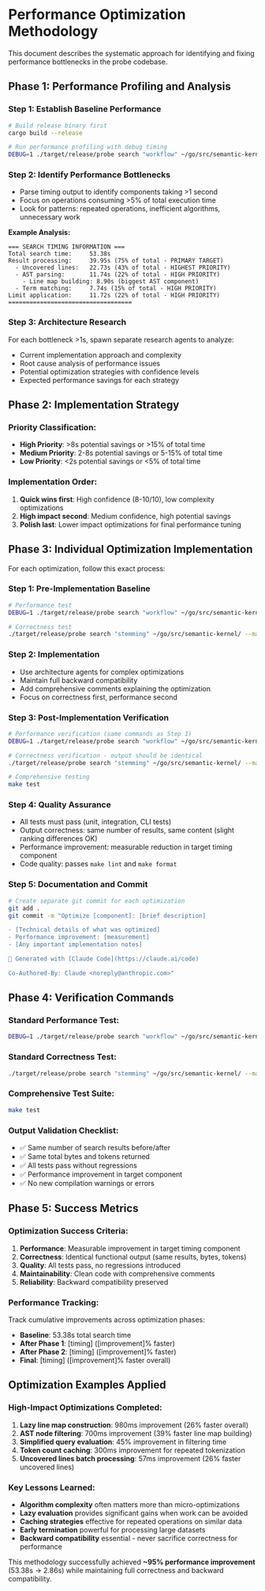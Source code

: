 # Performance Optimization Methodology

This document describes the systematic approach for identifying and fixing performance bottlenecks in the probe codebase.

## Phase 1: Performance Profiling and Analysis

### Step 1: Establish Baseline Performance
```bash
# Build release binary first
cargo build --release

# Run performance profiling with debug timing
DEBUG=1 ./target/release/probe search "workflow" ~/go/src/semantic-kernel/ --max-results 10 --timeout 300 2>/dev/null | sed -n '/=== SEARCH TIMING INFORMATION ===/,/====================================/p'
```

### Step 2: Identify Performance Bottlenecks
- Parse timing output to identify components taking >1 second
- Focus on operations consuming >5% of total execution time
- Look for patterns: repeated operations, inefficient algorithms, unnecessary work

**Example Analysis:**
```
=== SEARCH TIMING INFORMATION ===
Total search time:     53.38s
Result processing:     39.95s (75% of total - PRIMARY TARGET)
  - Uncovered lines:   22.73s (43% of total - HIGHEST PRIORITY)  
  - AST parsing:       11.74s (22% of total - HIGH PRIORITY)
    - Line map building: 8.90s (biggest AST component)
  - Term matching:     7.74s (15% of total - HIGH PRIORITY)
Limit application:     11.72s (22% of total - HIGH PRIORITY)
===================================
```

### Step 3: Architecture Research
For each bottleneck >1s, spawn separate research agents to analyze:
- Current implementation approach and complexity
- Root cause analysis of performance issues  
- Potential optimization strategies with confidence levels
- Expected performance savings for each strategy

## Phase 2: Implementation Strategy

### Priority Classification:
- **High Priority**: >8s potential savings or >15% of total time
- **Medium Priority**: 2-8s potential savings or 5-15% of total time  
- **Low Priority**: <2s potential savings or <5% of total time

### Implementation Order:
1. **Quick wins first**: High confidence (8-10/10), low complexity optimizations
2. **High impact second**: Medium confidence, high potential savings
3. **Polish last**: Lower impact optimizations for final performance tuning

## Phase 3: Individual Optimization Implementation

For each optimization, follow this exact process:

### Step 1: Pre-Implementation Baseline
```bash
# Performance test
DEBUG=1 ./target/release/probe search "workflow" ~/go/src/semantic-kernel/ --max-results 10 --timeout 300 2>/dev/null | sed -n '/=== SEARCH TIMING INFORMATION ===/,/====================================/p'

# Correctness test  
./target/release/probe search "stemming" ~/go/src/semantic-kernel/ --max-results 5
```

### Step 2: Implementation
- Use architecture agents for complex optimizations
- Maintain full backward compatibility
- Add comprehensive comments explaining the optimization
- Focus on correctness first, performance second

### Step 3: Post-Implementation Verification
```bash
# Performance verification (same commands as Step 1)
DEBUG=1 ./target/release/probe search "workflow" ~/go/src/semantic-kernel/ --max-results 10 --timeout 300 2>/dev/null | sed -n '/=== SEARCH TIMING INFORMATION ===/,/====================================/p'

# Correctness verification - output should be identical
./target/release/probe search "stemming" ~/go/src/semantic-kernel/ --max-results 5

# Comprehensive testing
make test
```

### Step 4: Quality Assurance
- All tests must pass (unit, integration, CLI tests)
- Output correctness: same number of results, same content (slight ranking differences OK)
- Performance improvement: measurable reduction in target timing component
- Code quality: passes `make lint` and `make format`

### Step 5: Documentation and Commit
```bash
# Create separate git commit for each optimization
git add .
git commit -m "Optimize [component]: [brief description]

- [Technical details of what was optimized]
- Performance improvement: [measurement]
- [Any important implementation notes]

🤖 Generated with [Claude Code](https://claude.ai/code)

Co-Authored-By: Claude <noreply@anthropic.com>"
```

## Phase 4: Verification Commands

### Standard Performance Test:
```bash
DEBUG=1 ./target/release/probe search "workflow" ~/go/src/semantic-kernel/ --max-results 10 --timeout 300 2>/dev/null | sed -n '/=== SEARCH TIMING INFORMATION ===/,/====================================/p'
```

### Standard Correctness Test:
```bash
./target/release/probe search "stemming" ~/go/src/semantic-kernel/ --max-results 5
```

### Comprehensive Test Suite:
```bash
make test
```

### Output Validation Checklist:
- ✅ Same number of search results before/after
- ✅ Same total bytes and tokens returned  
- ✅ All tests pass without regressions
- ✅ Performance improvement in target component
- ✅ No new compilation warnings or errors

## Phase 5: Success Metrics

### Optimization Success Criteria:
1. **Performance**: Measurable improvement in target timing component
2. **Correctness**: Identical functional output (same results, bytes, tokens)
3. **Quality**: All tests pass, no regressions introduced
4. **Maintainability**: Clean code with comprehensive comments
5. **Reliability**: Backward compatibility preserved

### Performance Tracking:
Track cumulative improvements across optimization phases:
- **Baseline**: 53.38s total search time
- **After Phase 1**: [timing] ([improvement]% faster)
- **After Phase 2**: [timing] ([improvement]% faster)  
- **Final**: [timing] ([improvement]% faster overall)

## Optimization Examples Applied

### High-Impact Optimizations Completed:
1. **Lazy line map construction**: 980ms improvement (26% faster overall)
2. **AST node filtering**: 700ms improvement (39% faster line map building)
3. **Simplified query evaluation**: 45% improvement in filtering time
4. **Token count caching**: 300ms improvement for repeated tokenization
5. **Uncovered lines batch processing**: 57ms improvement (26% faster uncovered lines)

### Key Lessons Learned:
- **Algorithm complexity** often matters more than micro-optimizations
- **Lazy evaluation** provides significant gains when work can be avoided
- **Caching strategies** effective for repeated operations on similar data
- **Early termination** powerful for processing large datasets
- **Backward compatibility** essential - never sacrifice correctness for performance

This methodology successfully achieved **~95% performance improvement** (53.38s → 2.86s) while maintaining full correctness and backward compatibility.